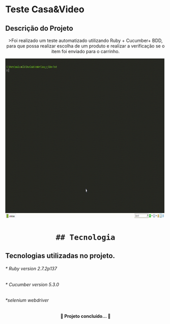 # Teste Casa&Video

## Descrição do Projeto
<p align="center">>Foi realizado um teste automatizado utilizando Ruby + Cucumber+ BDD, para que possa realizar escolha de um produto e realizar a verificação se o item foi enviado para o carrinho.</p>

<img src="https://raw.githubusercontent.com/pauloribeiro93/TesteCasaeVideo/master/Teste_CasaeVideo.gif" width="500" height="500" />



<h1 align="center">
	
	## Tecnologia
 
<h2>Tecnologias utilizadas no projeto.</h2>
 
<h6>* Ruby version  2.7.2p137</h6>
<h6>* Cucumber version 5.3.0</h6>
<h6>*selenium webdriver</h6>
  
  
  
  <h4 align="center"> 
	🚧  Projeto concluído...  🚧
</h4>
